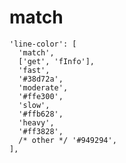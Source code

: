 # match

```
'line-color': [
  'match',
  ['get', 'fInfo'],
  'fast',
  '#38d72a',
  'moderate',
  '#ffe300',
  'slow',
  '#ffb628',
  'heavy',
  '#ff3828',
  /* other */ '#949294',
],
```              
